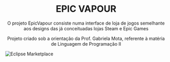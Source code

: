 <h1 align="center"> EPIC VAPOUR </h1>
<p align="center">O projeto EpicVapour consiste numa interface de loja de jogos semelhante aos designs das já conceituadas lojas Steam e Epic Games</p>

<p align="center">Projeto criado sob a orientação da Prof. Gabriela Mota, referente à matéria de Linguagem de Programação II</p>
<img alt="Eclipse Marketplace" src="https://img.shields.io//eclipse-marketplace/l/:name">
